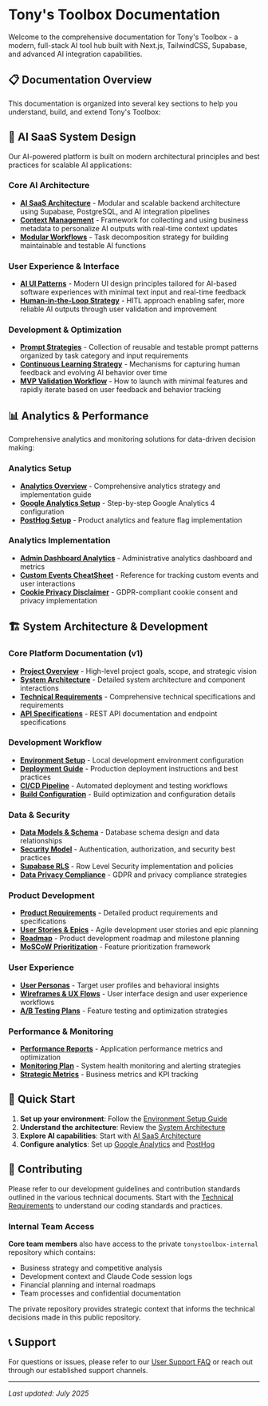 # Tony's Toolbox Documentation

Welcome to the comprehensive documentation for Tony's Toolbox - a modern, full-stack AI tool hub built with Next.js, TailwindCSS, Supabase, and advanced AI integration capabilities.

## 📋 Documentation Overview

This documentation is organized into several key sections to help you understand, build, and extend Tony's Toolbox:

## 🤖 AI SaaS System Design

Our AI-powered platform is built on modern architectural principles and best practices for scalable AI applications:

### Core AI Architecture
- **[AI SaaS Architecture](./ai/AI_SaaS_Architecture.md)** - Modular and scalable backend architecture using Supabase, PostgreSQL, and AI integration pipelines
- **[Context Management](./ai/Context_Management.md)** - Framework for collecting and using business metadata to personalize AI outputs with real-time context updates
- **[Modular Workflows](./ai/Modular_Workflows.md)** - Task decomposition strategy for building maintainable and testable AI functions

### User Experience & Interface
- **[AI UI Patterns](./ai/AI_UI_Patterns.md)** - Modern UI design principles tailored for AI-based software experiences with minimal text input and real-time feedback
- **[Human-in-the-Loop Strategy](./ai/Human_in_the_Loop.md)** - HITL approach enabling safer, more reliable AI outputs through user validation and improvement

### Development & Optimization
- **[Prompt Strategies](./ai/Prompt_Strategies.md)** - Collection of reusable and testable prompt patterns organized by task category and input requirements
- **[Continuous Learning Strategy](./ai/Continuous_Learning_Strategy.md)** - Mechanisms for capturing human feedback and evolving AI behavior over time
- **[MVP Validation Workflow](./ai/MVP_Validation_Workflow.md)** - How to launch with minimal features and rapidly iterate based on user feedback and behavior tracking

## 📊 Analytics & Performance

Comprehensive analytics and monitoring solutions for data-driven decision making:

### Analytics Setup
- **[Analytics Overview](./analytics/Analytics_Overview.md)** - Comprehensive analytics strategy and implementation guide
- **[Google Analytics Setup](./analytics/Google_Analytics_Setup.md)** - Step-by-step Google Analytics 4 configuration
- **[PostHog Setup](./analytics/PostHog_Setup.md)** - Product analytics and feature flag implementation

### Analytics Implementation
- **[Admin Dashboard Analytics](./analytics/Admin_Dashboard_Analytics.md)** - Administrative analytics dashboard and metrics
- **[Custom Events CheatSheet](./analytics/Custom_Events_CheatSheet.md)** - Reference for tracking custom events and user interactions
- **[Cookie Privacy Disclaimer](./analytics/Cookie_Privacy_Disclaimer.md)** - GDPR-compliant cookie consent and privacy implementation

## 🏗️ System Architecture & Development

### Core Platform Documentation (v1)
- **[Project Overview](./v1/00_Project_Overview.md)** - High-level project goals, scope, and strategic vision
- **[System Architecture](./v1/System_Architecture_Diagram.md)** - Detailed system architecture and component interactions
- **[Technical Requirements](./v1/Technical_Requirements_Doc_TRD.md)** - Comprehensive technical specifications and requirements
- **[API Specifications](./v1/API_Specifications.md)** - REST API documentation and endpoint specifications

### Development Workflow
- **[Environment Setup](./v1/Environment_Setup.md)** - Local development environment configuration
- **[Deployment Guide](./v1/Deployment_Guide.md)** - Production deployment instructions and best practices
- **[CI/CD Pipeline](./v1/CI_CD_Pipeline.md)** - Automated deployment and testing workflows
- **[Build Configuration](./v1/Build_Config_Notes.md)** - Build optimization and configuration details

### Data & Security
- **[Data Models & Schema](./v1/Data_Models_Schema.md)** - Database schema design and data relationships
- **[Security Model](./v1/Security_Model.md)** - Authentication, authorization, and security best practices
- **[Supabase RLS](./v1/Supabase_RLS.md)** - Row Level Security implementation and policies
- **[Data Privacy Compliance](./v1/Data_Privacy_Compliance.md)** - GDPR and privacy compliance strategies

### Product Development
- **[Product Requirements](./v1/Product_Requirements_Document_PRD.md)** - Detailed product requirements and specifications
- **[User Stories & Epics](./v1/User_Stories_Epics.md)** - Agile development user stories and epic planning
- **[Roadmap](./v1/Roadmap.md)** - Product development roadmap and milestone planning
- **[MoSCoW Prioritization](./v1/MoSCoW_Prioritization.md)** - Feature prioritization framework

### User Experience
- **[User Personas](./v1/User_Personas.md)** - Target user profiles and behavioral insights
- **[Wireframes & UX Flows](./v1/Wireframes_UX_Flows.md)** - User interface design and user experience workflows
- **[A/B Testing Plans](./v1/AB_Testing_Plans.md)** - Feature testing and optimization strategies

### Performance & Monitoring
- **[Performance Reports](./v1/Performance_Reports.md)** - Application performance metrics and optimization
- **[Monitoring Plan](./v1/Monitoring_Plan.md)** - System health monitoring and alerting strategies
- **[Strategic Metrics](./v1/Strategic_Metrics.md)** - Business metrics and KPI tracking

## 🚀 Quick Start

1. **Set up your environment**: Follow the [Environment Setup Guide](./v1/Environment_Setup.md)
2. **Understand the architecture**: Review the [System Architecture](./v1/System_Architecture_Diagram.md)
3. **Explore AI capabilities**: Start with [AI SaaS Architecture](./ai/AI_SaaS_Architecture.md)
4. **Configure analytics**: Set up [Google Analytics](./analytics/Google_Analytics_Setup.md) and [PostHog](./analytics/PostHog_Setup.md)

## 📝 Contributing

Please refer to our development guidelines and contribution standards outlined in the various technical documents. Start with the [Technical Requirements](./v1/Technical_Requirements_Doc_TRD.md) to understand our coding standards and practices.

### **Internal Team Access**

**Core team members** also have access to the private `tonystoolbox-internal` repository which contains:
- Business strategy and competitive analysis
- Development context and Claude Code session logs  
- Financial planning and internal roadmaps
- Team processes and confidential documentation

The private repository provides strategic context that informs the technical decisions made in this public repository.

## 📞 Support

For questions or issues, please refer to our [User Support FAQ](./v1/User_Support_FAQ.md) or reach out through our established support channels.

---

*Last updated: July 2025*